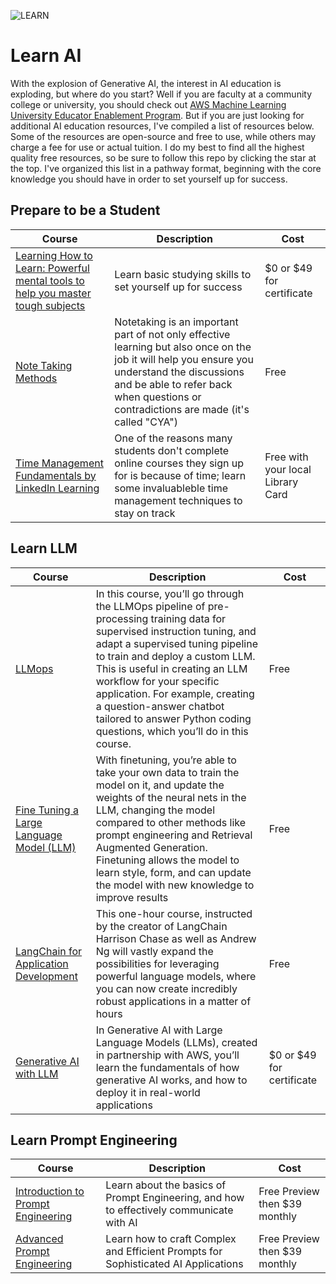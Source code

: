 ![LEARN](https://github.com/myramade/Myra-s-AI-Education-Resrouces/assets/28787937/621d190d-49dd-4c8a-9e1d-48bd35dc5877)

# Learn AI 
With the explosion of Generative AI, the interest in AI education is exploding, but where do you start? Well if you are faculty at a community college or university, you should check out [AWS Machine Learning University Educator Enablement Program](https://aws.amazon.com/machine-learning/educators/). But if you are just looking for additional AI education resources, I've compiled a list of resources below. Some of the resources are open-source and free to use, while others may charge a fee for use or actual tuition. I do my best to find all the highest quality free resources, so be sure to follow this repo by clicking the star at the top. I've organized this list in a pathway format, beginning with the core knowledge you should have in order to set yourself up for success. 

## Prepare to be a Student
Course | Description | Cost 
---|---|---|
[Learning How to Learn: Powerful mental tools to help you master tough subjects](https://www.coursera.org/learn/learning-how-to-learn) | Learn basic studying skills to set yourself up for success | $0 or $49 for certificate
[Note Taking Methods](https://collegeinfogeek.com/how-to-take-notes-in-college/) | Notetaking is an important part of not only effective learning but also once on the job it will help you ensure you understand the discussions and be able to refer back when questions or contradictions are made (it's called "CYA") | Free
[Time Management Fundamentals by LinkedIn Learning](https://www.linkedin.com/learning/time-management-fundamentals-14548057/the-power-of-managing-your-time) | One of the reasons many students don't complete online courses they sign up for is because of time; learn some invaluableble time management techniques to stay on track | Free with your local Library Card


## Learn LLM
Course | Description | Cost 
---|---|---|
[LLMops](https://www.deeplearning.ai/short-courses/llmops/) | In this course, you’ll go through the LLMOps pipeline of pre-processing training data for supervised instruction tuning, and adapt a supervised tuning pipeline to train and deploy a custom LLM. This is useful in creating an LLM workflow for your specific application. For example, creating a question-answer chatbot tailored to answer Python coding questions, which you’ll do in this course. | Free
[Fine Tuning a Large Language Model (LLM)](https://www.deeplearning.ai/short-courses/finetuning-large-language-models/) | With finetuning, you’re able to take your own data to train the model on it, and update the weights of the neural nets in the LLM, changing the model compared to other methods like prompt engineering and Retrieval Augmented Generation. Finetuning allows the model to learn style, form, and can update the model with new knowledge to improve results | Free
[LangChain for Application Development](https://www.deeplearning.ai/short-courses/langchain-for-llm-application-development/) | This one-hour course, instructed by the creator of LangChain Harrison Chase as well as Andrew Ng will vastly expand the possibilities for leveraging powerful language models, where you can now create incredibly robust applications in a matter of hours | Free
[Generative AI with LLM](https://coursera.org/share/ce9b14669661dabbb26a990b80e81a13) | In Generative AI with Large Language Models (LLMs), created in partnership with AWS, you’ll learn the fundamentals of how generative AI works, and how to deploy it in real-world applications | $0 or $49 for certificate

## Learn Prompt Engineering
Course | Description | Cost 
---|---|---|
[Introduction to Prompt Engineering](https://learnprompting.thinkific.com/courses/introduction_to_prompt_engineering) | Learn about the basics of Prompt Engineering, and how to effectively communicate with AI | Free Preview then $39 monthly
[Advanced Prompt Engineering](https://learnprompting.thinkific.com/courses/advanced-prompt-engineering) | Learn how to craft Complex and Efficient Prompts for Sophisticated AI Applications | Free Preview then $39 monthly
